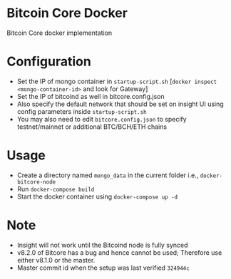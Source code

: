 # Bitcoin Core Docker
Bitcoin Core docker implementation

# Configuration
 - Set the IP of mongo container in ```startup-script.sh``` [```docker inspect <mongo-container-id>``` and look for Gateway]
 - Set the IP of bitcoind as well in bitcore.config.json
 - Also specify the default network that should be set on insight UI using config parameters inside ```startup-script.sh```
 - You may also need to edit ```bitcore.config.json``` to specify testnet/mainnet or additional BTC/BCH/ETH chains

# Usage
 - Create a directory named ```mongo_data``` in the current folder i.e., ```docker-bitcore-node```
 - Run ```docker-compose build```
 - Start the docker container using ```docker-compose up -d```

# Note
 - Insight will not work until the Bitcoind node is fully synced
 - v8.2.0 of Bitcore has a bug and hence cannot be used; Therefore use either v8.1.0 or the master.
 - Master commit id when the setup was last verified ```324944c```
